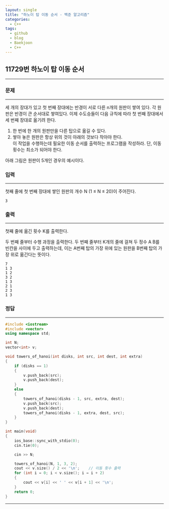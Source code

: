 ```yaml
---
layout: single
title: "하노이 탑 이동 순서 - 백준 알고리즘"
categories:
  - C++
tags:
  - github
  - blog
  - Baekjoon
  - C++
---
```

## 11729번 **하노이 탑 이동 순서**
---

### 문제
---
세 개의 장대가 있고 첫 번째 장대에는 반경이 서로 다른 n개의 원판이 쌓여 있다. 각 원판은 반경이 큰 순서대로 쌓여있다. 이제 수도승들이 다음 규칙에 따라 첫 번째 장대에서 세 번째 장대로 옮기려 한다.  

1. 한 번에 한 개의 원판만을 다른 탑으로 옮길 수 있다.  
2. 쌓아 놓은 원판은 항상 위의 것이 아래의 것보다 작아야 한다.  
이 작업을 수행하는데 필요한 이동 순서를 출력하는 프로그램을 작성하라. 단, 이동 횟수는 최소가 되어야 한다.  

아래 그림은 원판이 5개인 경우의 예시이다.

### 입력
---
첫째 줄에 첫 번째 장대에 쌓인 원판의 개수 N (1 ≤ N ≤ 20)이 주어진다.  
```
3
```

### 출력
---
첫째 줄에 옮긴 횟수 K를 출력한다.

두 번째 줄부터 수행 과정을 출력한다. 두 번째 줄부터 K개의 줄에 걸쳐 두 정수 A B를 빈칸을 사이에 두고 출력하는데, 이는 A번째 탑의 가장 위에 있는 원판을 B번째 탑의 가장 위로 옮긴다는 뜻이다.  
```
7
1 3
1 2
3 2
1 3
2 1
2 3
1 3
```

### 정답
---
```c++
#include <iostream>
#include <vector>
using namespace std;

int N;
vector<int> v;

void towers_of_hanoi(int disks, int src, int dest, int extra)
{
	if (disks == 1)
	{
		v.push_back(src);
		v.push_back(dest);
	}
	else
	{
		towers_of_hanoi(disks - 1, src, extra, dest);
		v.push_back(src);
		v.push_back(dest);
		towers_of_hanoi(disks - 1, extra, dest, src);
	}
}

int main(void)
{
	ios_base::sync_with_stdio(0);
	cin.tie(0);

	cin >> N;

	towers_of_hanoi(N, 1, 3, 2);
	cout << v.size() / 2 << '\n';    // 이동 횟수 출력
	for (int i = 0; i < v.size(); i = i + 2)
	{
		cout << v[i] << ' ' << v[i + 1] << '\n';
	}
	return 0;
}
```
---
